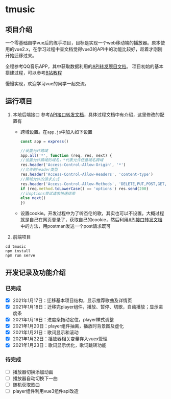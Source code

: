 # tmusic

## 项目介绍

一个零基础自学vue后的练手项目，目标是实现一个web移动端的播放器。原本使用的vue2.x，在学习过程中查文档觉得vue3的API中的功能比较好，趁着才刚刚开始迁移过来。

全程参考QQ音乐APP，其中获取数据利用的[API转发项目文档](https://jsososo.github.io/QQMusicApi)。
项目初始的基本搭建过程，可以参考[B站教程](https://www.bilibili.com/video/BV15741177Eh)

慢慢实现，欢迎学习vue的同学一起交流。

## 运行项目

1. 本地后端接口
   参考[API接口转发文档](https://jsososo.github.io/QQMusicApi)，具体过程文档中有介绍，这里修改的配置有
   - 跨域设置。在`app.js`中加入如下设置

        ```js
        const app = express()

        //设置允许跨域
        app.all('*', function (req, res, next) {
        //设置允许跨域的域名，*代表允许任意域名跨域
        res.header('Access-Control-Allow-Origin', '*')
        //允许的header类型
        res.header('Access-Control-Allow-Headers', 'content-type')
        //跨域允许的请求方式
        res.header('Access-Control-Allow-Methods', 'DELETE,PUT,POST,GET,OPTIONS')
        if (req.method.toLowerCase() == 'options') res.send(200)
        //让options尝试请求快速结束
        else next()
        })
        ```

   - 设置cookie。开发过程中为了听杰伦的歌，其实也可以不设置。大概过程就是自己在网页登录了，获取自己的cookie，然后利用[API接口转发文档](https://jsososo.github.io/QQMusicApi)中的方法，用postman发送一个post请求既可

2. 前端项目

```shell
cd tmusic
npm install
npm run serve
```

## 开发记录及功能介绍

### 已完成

- [x] 2021年1月17日：迁移基本项目结构，显示推荐歌曲及详情页
- [x] 2021年1月18日：迁移完player组件，播放、暂停、切歌，自动播放；显示进度条
- [x] 2021年1月19日：进度条拖动定位，player样式调整
- [x] 2021年1月20日：player组件抽离，播放时背景图及虚化
- [x] 2021年1月21日：歌词显示和滚动
- [x] 2021年1月22日：播放器相关变量存入vuex管理
- [x] 2021年1月23日：歌词显示优化，歌词跳转功能

### 待完成

- [ ] 播放器切换添加动画
- [ ] 播放器自动切换下一曲
- [ ] 随机获取歌曲
- [ ] player组件利用vue3组件api改造
